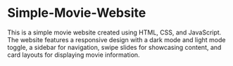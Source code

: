 # Simple-Movie-Website
This is a simple movie website created using HTML, CSS, and JavaScript. The website features a responsive design with a dark mode and light mode toggle, a sidebar for navigation, swipe slides for showcasing content, and card layouts for displaying movie information.
